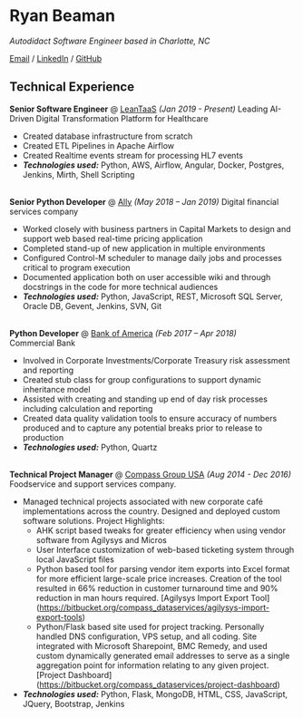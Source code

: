 # Ryan Beaman

_Autodidact Software Engineer based in Charlotte, NC_ <br>

[Email](mailto:wisdomwolf@gmail.com) / [LinkedIn](https://www.linkedin.com/in/ryan-beaman-6b0924121) / [GitHub](https://github.com/WisdomWolf/)

## Technical Experience

**Senior Software Engineer** @ [LeanTaaS](https://leantaas.com/) _(Jan 2019 - Present)_
Leading AI-Driven Digital Transformation Platform for Healthcare
  - Created database infrastructure from scratch
  - Created ETL Pipelines in Apache Airflow
  - Created Realtime events stream for processing HL7 events
  - **_Technologies used:_** Python, AWS, Airflow, Angular, Docker, Postgres, Jenkins, Mirth, Shell Scripting
  <br><br>

**Senior Python Developer** @ [Ally](https://www.ally.com/) _(May 2018 – Jan 2019)_
Digital financial services company
  - Worked closely with business partners in Capital Markets to design and support web based real-time pricing application
  - Completed stand-up of new application in multiple environments
  - Configured Control-M scheduler to manage daily jobs and processes critical to program execution
  - Documented application both on user accessible wiki and through docstrings in the code for more technical audiences
  - **_Technologies used:_** Python, JavaScript, REST, Microsoft SQL Server, Oracle DB, Gevent, Jenkins, SVN, Git
  <br><br>

**Python Developer** @ [Bank of America](https://www.bankofamerica.com/) _(Feb 2017 – Apr 2018)_ <br>
Commercial Bank
  - Involved in Corporate Investments/Corporate Treasury risk assessment and reporting
  - Created stub class for group configurations to support dynamic inheritance model
  - Assisted with creating and standing up end of day risk processes including calculation and reporting
  - Created data quality validation tools to ensure accuracy of numbers produced and to capture any potential breaks prior to release to production
  - **_Technologies used:_** Python, Quartz
  <br><br>

**Technical Project Manager** @ [Compass Group USA](https://www.compass-usa.com/) _(Aug 2014 - Dec 2016)_ <br>
Foodservice and support services company.
  - Managed technical projects associated with new corporate café implementations across the country.  Designed and deployed custom software solutions.  Project Highlights:
    - AHK script based tweaks for greater efficiency when using vendor software from Agilysys and Micros
    - User Interface customization of web-based ticketing system through local JavaScript files
    - Python based tool for parsing vendor item exports into Excel format for more efficient large-scale price increases.  Creation of the tool resulted in 66% reduction in customer turnaround time and 90% reduction in man hours required. [Agilysys Import Export Tool] (https://bitbucket.org/compass_dataservices/agilysys-import-export-tools)
    - Python/Flask based site used for project tracking.  Personally handled DNS configuration, VPS setup, and all coding.  Site integrated with Microsoft Sharepoint, BMC Remedy, and used custom dynamically generated email addresses to serve as a single aggregation point for information relating to any given project. [Project Dashboard] (https://bitbucket.org/compass_dataservices/project-dashboard)
  - **_Technologies used:_** Python, Flask, MongoDB, HTML, CSS, JavaScript, JQuery, Bootstrap, Jenkins
  <br><br>
